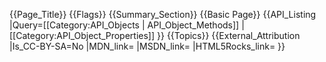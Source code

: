 {{Page_Title}}
{{Flags}}
{{Summary_Section}}
{{Basic Page}}
{{API_Listing
|Query=[[Category:API_Objects | API_Object_Methods]] | [[Category:API_Object_Properties]]
}}
{{Topics}}
{{External_Attribution
|Is_CC-BY-SA=No
|MDN_link=
|MSDN_link=
|HTML5Rocks_link=
}}